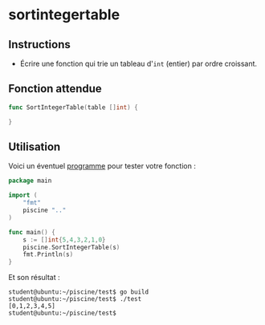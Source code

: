 # sortintegertable

## Instructions

- Écrire une fonction qui trie un tableau d'`int` (entier) par ordre croissant.

## Fonction attendue

```go
func SortIntegerTable(table []int) {

}
```

## Utilisation

Voici un éventuel [programme](TODO-LINK) pour tester votre fonction :

```go
package main

import (
	"fmt"
	piscine ".."
)

func main() {
	s := []int{5,4,3,2,1,0}
	piscine.SortIntegerTable(s)
	fmt.Println(s)
}
```

Et son résultat :

```console
student@ubuntu:~/piscine/test$ go build
student@ubuntu:~/piscine/test$ ./test
[0,1,2,3,4,5]
student@ubuntu:~/piscine/test$
```
